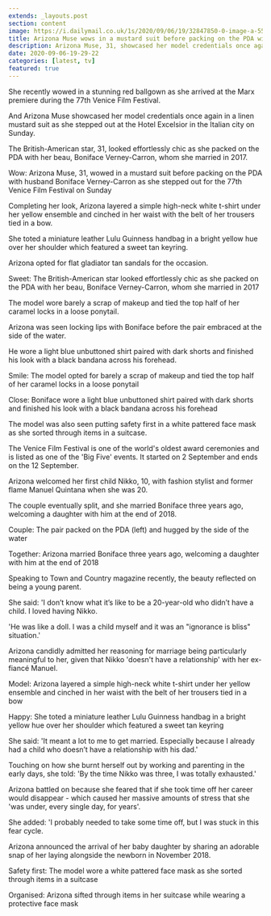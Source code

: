 ```yaml
---
extends: _layouts.post
section: content
image: https://i.dailymail.co.uk/1s/2020/09/06/19/32847850-0-image-a-55_1599416293246.jpg 
title: Arizona Muse wows in a mustard suit before packing on the PDA with husband Boniface Verney-Carron 
description: Arizona Muse, 31, showcased her model credentials once again in a linen mustard suit as she arrived at the Hotel Excelsior in the Italian city of Venice on Sunday. 
date: 2020-09-06-19-29-22 
categories: [latest, tv] 
featured: true 
--- 
```

She recently wowed in a stunning red ballgown as she arrived at the Marx premiere during the 77th Venice Film Festival. 

And Arizona Muse showcased her model credentials once again in a linen mustard suit as she stepped out at the Hotel Excelsior in the Italian city on Sunday. 

The British-American star, 31, looked effortlessly chic as she packed on the PDA with her beau, Boniface Verney-Carron, whom she married in 2017.

Wow: Arizona Muse, 31, wowed in a mustard suit before packing on the PDA with husband Boniface Verney-Carron as she stepped out for the 77th Venice Film Festival on Sunday

Completing her look, Arizona layered a simple high-neck white t-shirt under her yellow ensemble and cinched in her waist with the belt of her trousers tied in a bow. 

She toted a miniature leather Lulu Guinness handbag in a bright yellow hue over her shoulder which featured a sweet tan keyring. 

Arizona opted for flat gladiator tan sandals for the occasion. 

Sweet: The British-American star looked effortlessly chic as she packed on the PDA with her beau, Boniface Verney-Carron, whom she married in 2017

The model wore barely a scrap of makeup and tied the top half of her caramel locks in a loose ponytail.  

Arizona was seen locking lips with Boniface before the pair embraced at the side of the water. 

He wore a light blue unbuttoned shirt paired with dark shorts and finished his look with a black bandana across his forehead. 

Smile: The model opted for barely a scrap of makeup and tied the top half of her caramel locks in a loose ponytail

Close: Boniface wore a light blue unbuttoned shirt paired with dark shorts and finished his look with a black bandana across his forehead

The model was also seen putting safety first in a white pattered face mask as she sorted through items in a suitcase.   

The Venice Film Festival is one of the world's oldest award ceremonies and is listed as one of the 'Big Five' events. It started on 2 September and ends on the 12 September. 

Arizona welcomed her first child Nikko, 10, with fashion stylist and former flame Manuel Quintana when she was 20.

The couple eventually split, and she married Boniface three years ago, welcoming a daughter with him at the end of 2018. 

Couple: The pair packed on the PDA (left) and hugged by the side of the water 

Together: Arizona married Boniface three years ago, welcoming a daughter with him at the end of 2018

Speaking to Town and Country magazine recently, the beauty reflected on being a young parent. 

She said: 'I don’t know what it’s like to be a 20-year-old who didn’t have a child. I loved having Nikko.

'He was like a doll. I was a child myself and it was an "ignorance is bliss" situation.'

Arizona candidly admitted her reasoning for marriage being particularly meaningful to her, given that Nikko 'doesn't have a relationship' with her ex-fiancé Manuel.

Model: Arizona layered a simple high-neck white t-shirt under her yellow ensemble and cinched in her waist with the belt of her trousers tied in a bow

Happy: She toted a miniature leather Lulu Guinness handbag in a bright yellow hue over her shoulder which featured a sweet tan keyring

She said: 'It meant a lot to me to get married. Especially because I already had a child who doesn’t have a relationship with his dad.' 

Touching on how she burnt herself out by working and parenting in the early days, she told: 'By the time Nikko was three, I was totally exhausted.'

Arizona battled on because she feared that if she took time off her career would disappear - which caused her massive amounts of stress that she 'was under, every single day, for years'.

She added: 'I probably needed to take some time off, but I was stuck in this fear cycle.

Arizona announced the arrival of her baby daughter by sharing an adorable snap of her laying alongside the newborn in November 2018.

Safety first: The model wore a white pattered face mask as she sorted through items in a suitcase

Organised: Arizona sifted through items in her suitcase while wearing a protective face mask

